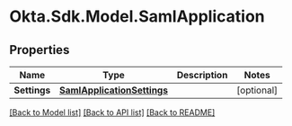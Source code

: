 # Okta.Sdk.Model.SamlApplication
## Properties

Name | Type | Description | Notes
------------ | ------------- | ------------- | -------------
**Settings** | [**SamlApplicationSettings**](SamlApplicationSettings.md) |  | [optional] 

[[Back to Model list]](../README.md#documentation-for-models) [[Back to API list]](../README.md#documentation-for-api-endpoints) [[Back to README]](../README.md)

